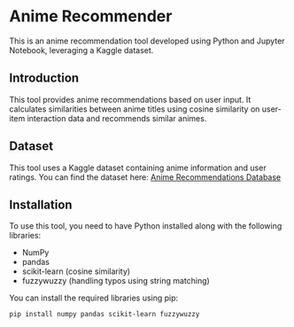 # Anime Recommender
This is an anime recommendation tool developed using Python and Jupyter Notebook, leveraging a Kaggle dataset.

## Introduction
This tool provides anime recommendations based on user input. It calculates similarities between anime titles using cosine similarity on user-item interaction data and recommends similar animes.

## Dataset
This tool uses a Kaggle dataset containing anime information and user ratings. You can find the dataset here: [Anime Recommendations Database](https://www.kaggle.com/datasets/CooperUnion/anime-recommendations-database?rvi=1)

## Installation

To use this tool, you need to have Python installed along with the following libraries:

- NumPy
- pandas
- scikit-learn (cosine similarity)
- fuzzywuzzy (handling typos using string matching)

You can install the required libraries using pip:

```bash
pip install numpy pandas scikit-learn fuzzywuzzy

